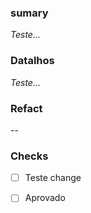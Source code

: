 ### sumary
_Teste..._

### Datalhos
_Teste..._

### Refact
--

### Checks 
- [ ] Teste change
- [ ] Aprovado
  

